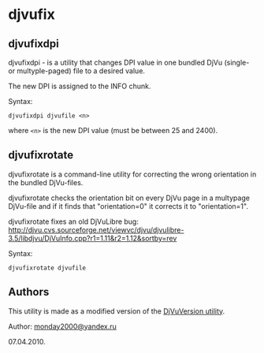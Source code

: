 # djvufix

## djvufixdpi

djvufixdpi - is a utility that changes DPI value in one bundled DjVu (single- or multyple-paged) file to a desired value.

The new DPI is assigned to the INFO chunk.

Syntax:
```shell
djvufixdpi djvufile <n>
```
where `<n>` is the new DPI value (must be between 25 and 2400).

## djvufixrotate

djvufixrotate is a command-line utility for correcting the wrong orientation in the bundled DjVu-files.

djvufixrotate checks the orientation bit on every DjVu page in a multypage DjVu-file and if it finds that "orientation=0" it corrects it to "orientation=1".

djvufixrotate fixes an old DjVuLibre bug: http://djvu.cvs.sourceforge.net/viewvc/djvu/djvulibre-3.5/libdjvu/DjVuInfo.cpp?r1=1.11&r2=1.12&sortby=rev

Syntax:
```shell
djvufixrotate djvufile
```

## Authors

This utility is made as a modified version of the [DjVuVersion utility](http://www.djvu.org/files/DjVuVersion.zip).

Author: monday2000@yandex.ru

07.04.2010.
